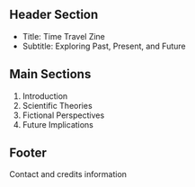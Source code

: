 ## Header Section
- Title: Time Travel Zine
- Subtitle: Exploring Past, Present, and Future

## Main Sections
1. Introduction
2. Scientific Theories
3. Fictional Perspectives
4. Future Implications

## Footer
Contact and credits information
